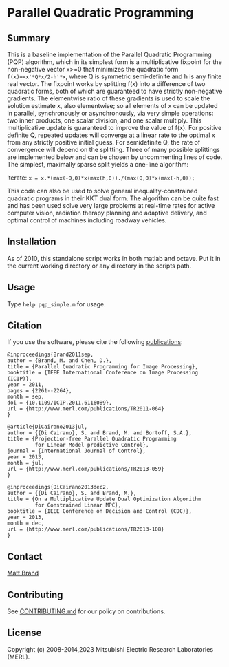 <!--
Copyright (C) 2008-2014,2023 Mitsubishi Electric Research Laboratories (MERL)

SPDX-License-Identifier: AGPL-3.0-or-later
-->
# Parallel Quadratic Programming

## Summary

This is a baseline implementation of the Parallel Quadratic Programming (PQP) algorithm, which in its simplest form is a multiplicative fixpoint for the non-negative vector x>=0 that minimizes the quadratic form `f(x)==x'*Q*x/2-h'*x`, where Q is symmetric semi-definite and h is any finite real vector.  The fixpoint works by splitting f(x) into a difference of two quadratic forms, both of which are guaranteed to have strictly non-negative gradients. The elementwise ratio of these gradients is used to scale the solution estimate x, also elementwise; so all elements of x can be updated in parallel, synchronously or asynchronously, via very simple operations: two inner products, one scalar division, and one scalar multiply.   This multiplicative update is guaranteed to improve the value of f(x).  For positive definite Q, repeated updates will converge at a linear rate to the optimal x from any strictly positive initial guess. For semidefinite Q, the rate of convergence will depend on the splitting. Three of many possible splittings are implemented below and can be chosen by uncommenting lines of code.  The simplest, maximally sparse split yields a one-line algorithm:

 iterate: `x = x.*(max(-Q,0)*x+max(h,0))./(max(Q,0)*x+max(-h,0));`

This code can also be used to solve general inequality-constrained quadratic programs in their KKT dual form.  The algorithm can be quite fast and has been used solve very large problems at real-time rates for active computer vision, radiation therapy planning and adaptive delivery, and optimal control of machines including roadway vehicles.

## Installation

As of 2010, this standalone script works in both matlab and octave.  Put it in the current working directory or any directory in the scripts path.

## Usage

Type `help pqp_simple.m` for usage.

## Citation

If you use the software, please cite the following [publications](http://www.merl.com/publications/TR2011-064):

```
@inproceedings{Brand2011sep,
author = {Brand, M. and Chen, D.},
title = {Parallel Quadratic Programming for Image Processing},
booktitle = {IEEE International Conference on Image Processing (ICIP)},
year = 2011,
pages = {2261--2264},
month = sep,
doi = {10.1109/ICIP.2011.6116089},
url = {http://www.merl.com/publications/TR2011-064}
}

@article{DiCairano2013jul,
author = {{Di Cairano}, S. and Brand, M. and Bortoff, S.A.},
title = {Projection-free Parallel Quadratic Programming 
         for Linear Model predictive Control},
journal = {International Journal of Control},
year = 2013,
month = jul,
url = {http://www.merl.com/publications/TR2013-059}
}

@inproceedings{DiCairano2013dec2,
author = {{Di Cairano}, S. and Brand, M.},
title = {On a Multiplicative Update Dual Optimization Algorithm
         for Constrained Linear MPC},
booktitle = {IEEE Conference on Decision and Control (CDC)},
year = 2013,
month = dec,
url = {http://www.merl.com/publications/TR2013-108}
}
```

## Contact

[Matt Brand](http://www.merl.com/people/brand)

## Contributing

See [CONTRIBUTING.md](CONTRIBUTING.md) for our policy on contributions.

## License

Copyright (c) 2008-2014,2023 Mitsubishi Electric Research Laboratories (MERL).

